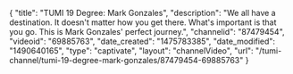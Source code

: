 {
    "title": "TUMI 19 Degree: Mark Gonzales",
    "description": "We all have a destination. It doesn't matter how you get there. What's important is that you go. This is Mark Gonzales' perfect journey.",
    "channelid": "87479454",
    "videoid": "69885763",
    "date_created": "1475783385",
    "date_modified": "1490640165",
    "type": "captivate",
    "layout": "channelVideo",
    "url": "\/tumi-channel\/tumi-19-degree-mark-gonzales\/87479454-69885763"
}